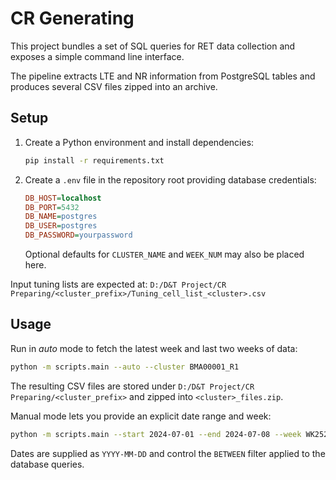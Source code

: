 # CR Generating

This project bundles a set of SQL queries for RET data collection and exposes a simple command line interface.

The pipeline extracts LTE and NR information from PostgreSQL tables and produces several CSV files zipped into an archive.

## Setup

1. Create a Python environment and install dependencies:
   ```bash
   pip install -r requirements.txt
   ```
2. Create a `.env` file in the repository root providing database credentials:
   ```ini
   DB_HOST=localhost
   DB_PORT=5432
   DB_NAME=postgres
   DB_USER=postgres
   DB_PASSWORD=yourpassword
   ```
   Optional defaults for `CLUSTER_NAME` and `WEEK_NUM` may also be placed here.

Input tuning lists are expected at:
`D:/D&T Project/CR Preparing/<cluster_prefix>/Tuning_cell_list_<cluster>.csv`

## Usage

Run in *auto* mode to fetch the latest week and last two weeks of data:
```bash
python -m scripts.main --auto --cluster BMA00001_R1
```

The resulting CSV files are stored under `D:/D&T Project/CR Preparing/<cluster_prefix>` and zipped into `<cluster>_files.zip`.

Manual mode lets you provide an explicit date range and week:
```bash
python -m scripts.main --start 2024-07-01 --end 2024-07-08 --week WK2525 --cluster BMA00001_R1
```

Dates are supplied as `YYYY-MM-DD` and control the `BETWEEN` filter applied to the database queries.

